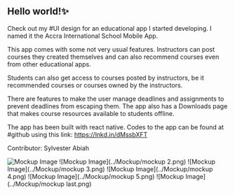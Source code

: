 ## Hello world!✨

<p>
Check out my #UI design for an educational app I started developing. I named it the Accra International School Mobile App.
 
This app comes with some not very usual features. Instructors can post courses they created themselves and can also recommend courses even from other educational apps. 
 
Students can also get access to courses posted by instructors, be it recommended courses or courses owned by the instructors. 
 
There are features to make the user manage deadlines and assignments to prevent deadlines from escaping them. The app also has a Downloads page that makes course resources available to students offline.
 
The app has been built with react native. Codes to the app can be found at #github using this link: https://lnkd.in/dMssbXFT

Contributor: Sylvester Abiah
</p>

![Mockup Image](../assets/Mockup/mockup1.png)
![Mockup Image](../Mockup/mockup 2.png)
![Mockup Image](../Mockup/mockup 3.png)
![Mockup Image](../Mockup/mockup 4.png)
![Mockup Image](../Mockup/mockup 5.png)
![Mockup Image](../Mockup/mockup last.png)

